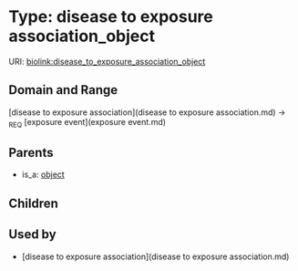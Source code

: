 
# Type: disease to exposure association_object




URI: [biolink:disease_to_exposure_association_object](https://w3id.org/biolink/vocab/disease_to_exposure_association_object)


## Domain and Range

[disease to exposure association](disease to exposure association.md) ->  <sub>REQ</sub> [exposure event](exposure event.md)

## Parents

 *  is_a: [object](object.md)

## Children


## Used by

 * [disease to exposure association](disease to exposure association.md)
